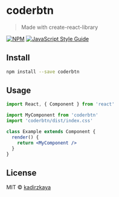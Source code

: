 # coderbtn

> Made with create-react-library

[![NPM](https://img.shields.io/npm/v/coderbtn.svg)](https://www.npmjs.com/package/coderbtn) [![JavaScript Style Guide](https://img.shields.io/badge/code_style-standard-brightgreen.svg)](https://standardjs.com)

## Install

```bash
npm install --save coderbtn
```

## Usage

```jsx
import React, { Component } from 'react'

import MyComponent from 'coderbtn'
import 'coderbtn/dist/index.css'

class Example extends Component {
  render() {
    return <MyComponent />
  }
}
```

## License

MIT © [kadirzkaya](https://github.com/kadirzkaya)
